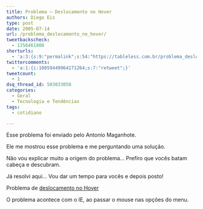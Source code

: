 ```yaml
---
title: Problema – Deslocamento no Hover
authors: Diego Eis
type: post
date: 2005-07-14
url: /problema_deslocamento_no_hover/
tweetbackscheck:
  - 1356461808
shorturls:
  - 'a:3:{s:9:"permalink";s:54:"https://tableless.com.br/problema_deslocamento_no_hover";s:7:"tinyurl";s:26:"https://tinyurl.com/3qyoxrs";s:4:"isgd";s:19:"https://is.gd/tnFSBu";}'
twittercomments:
  - 'a:1:{i:10059449964171264;s:7:"retweet";}'
tweetcount:
  - 1
dsq_thread_id: 503033058
categories:
  - Geral
  - Tecnologia e Tendências
tags:
  - cotidiano

---
```

Esse problema foi enviado pelo Antonio Maganhote.
  
Ele me mostrou esse problema e me perguntando uma solução. 

Não vou explicar muito a origem do problema&#8230; Prefiro que vocês batam cabeça e descubram.
  
Já resolvi aqui&#8230; Vou dar um tempo para vocês e depois posto! 

Problema de [deslocamento no Hover][1]
  
O problema acontece com o IE, ao passar o mouse nas opções do menu.

 [1]: https://tableless.com.br/problema/deslocando_hover/